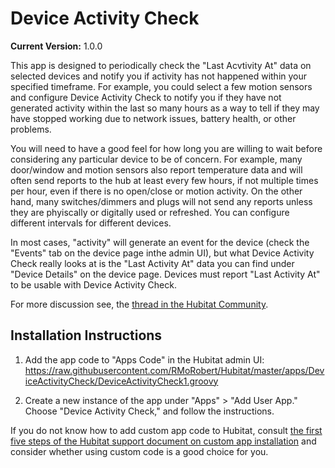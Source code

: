 # Device Activity Check

**Current Version:** 1.0.0

This app is designed to periodically check the "Last Acvtivity At" data on selected devices and notify you if
activity has not happened within your specified timeframe. For example, you could select a few motion sensors
and configure Device Activity Check to notify you if they have not generated activity within the last
so many hours as a way to tell if they may have stopped working due to network issues, battery health,
or other problems.

You will need to have a good feel for how long you are willing to wait before considering
any particular device to be of concern. For example, many door/window and motion sensors also report temperature
data and will often send reports to the hub at least every few hours, if not multiple times per hour, even if there
is no open/close or motion activity. On the other hand, many switches/dimmers and plugs will not send any
reports unless they are phyiscally or digitally used or refreshed. You can configure different intervals for different devices.

In most cases, "activity" will generate an event for the device (check the "Events" tab on the device page inthe admin UI),
but what Device Activity Check really looks at is the "Last Activity At" data you can find under "Device Details" on the
device page. Devices must report "Last Activity At" to be usable with Device Activity Check.


For more discussion see, the <a  href="https://community.hubitat.com/TODO">thread in the Hubitat Community</a>.

## Installation Instructions

1. Add the app code to "Apps Code" in the Hubitat admin UI:
https://raw.githubusercontent.com/RMoRobert/Hubitat/master/apps/DeviceActivityCheck/DeviceActivityCheck1.groovy

2. Create a new instance of the app under "Apps" > "Add User App." Choose "Device Activity Check," and follow the instructions.

If you do not know how to add custom app code to Hubitat, consult <a  href="https://docs.hubitat.com/index.php?title=How_to_Install_Custom_Apps">the
first five steps of the Hubitat support document on custom app installation</a> and consider whether using custom code
is a good choice for you.